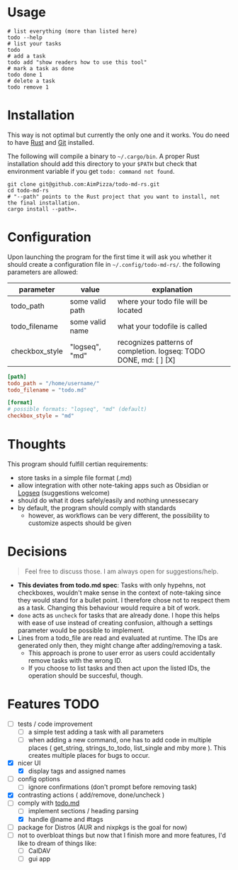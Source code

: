 # Usage

```shell
# list everything (more than listed here)
todo --help
# list your tasks
todo
# add a task
todo add "show readers how to use this tool"
# mark a task as done
todo done 1
# delete a task
todo remove 1
```

# Installation

This way is not optimal but currently the only one and it works. You do need to have [Rust](https://doc.rust-lang.org/cargo/getting-started/installation.html) and [Git](https://git-scm.com/book/en/v2/Getting-Started-Installing-Git) installed.

The following will compile a binary to `~/.cargo/bin`. A proper Rust installation should add this directory to your `$PATH` but check that environment variable if you get `todo: command not found`.

```shell
git clone git@github.com:AimPizza/todo-md-rs.git
cd todo-md-rs
# "--path" points to the Rust project that you want to install, not the final installation.
cargo install --path=.
```

# Configuration

Upon launching the program for the first time it will ask you whether it should create a configuration file in `~/.config/todo-md-rs/`.
the following parameters are allowed:

| parameter | value | explanation |
| --- | --- | --- |
| todo_path | some valid path | where your todo file will be located |
| todo_filename | some valid name | what your todofile is called |
| checkbox_style | "logseq", "md" | recognizes patterns of completion. logseq: TODO DONE, md: [ ] [X] |

```toml
[path]
todo_path = "/home/username/"
todo_filename = "todo.md"

[format]
# possible formats: "logseq", "md" (default)
checkbox_style = "md"
```

# Thoughts

This program should fulfill certian requirements:

- store tasks in a simple file format (.md)  
- allow integration with other note-taking apps such as Obsidian or [Logseq](https://github.com/logseq/logseq) (suggestions welcome)  
- should do what it does safely/easily and nothing unnessecary
- by default, the program should comply with standards
  - however, as workflows can be very different, the possibility to customize aspects should be given

# Decisions

> Feel free to discuss those. I am always open for suggestions/help.

- **This deviates from todo.md spec**: Tasks with only hypehns, not checkboxes, wouldn't make sense in the context of note-taking since they would stand for a bullet point. I therefore chose not to respect them as a task. Changing this behaviour would require a bit of work.
- `done` acts as `uncheck` for tasks that are already done. I hope this helps with ease of use instead of creating confusion, although a settings parameter would be possible to implement.
- Lines from a todo_file are read and evaluated at runtime. The IDs are generated only then, they might change after adding/removing a task.
  - This approach is prone to user error as users could accidentally remove tasks with the wrong ID.
  - If you choose to list tasks and then act upon the listed IDs, the operation should be succesful, though.

# Features TODO

- [ ] tests / code improvement
  - [ ] a simple test adding a task with all parameters
  - [ ] when adding a new command, one has to add code in multiple places ( get_string, strings_to_todo, list_single and mby more ). This creates multiple places for bugs to occur.
- [x] nicer UI
  - [x] display tags and assigned names
- [ ] config options
  - [ ] ignore confirmations (don't prompt before removing task)
- [x] contrasting actions ( add/remove, done/uncheck )
- [ ] comply with [todo.md](https://github.com/todomd/todo.md)
  - [ ] implement sections / heading parsing
  - [x] handle @name and #tags
- [ ] package for Distros (AUR and nixpkgs is the goal for now)
- [ ] not to overbloat things but now that I finish more and more features, I'd like to dream of things like:
  - [ ] CalDAV 
  - [ ] gui app
